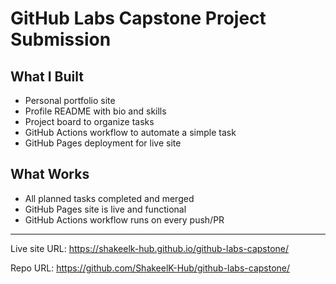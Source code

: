 # GitHub Labs Capstone Project Submission

## What I Built
- Personal portfolio site
- Profile README with bio and skills
- Project board to organize tasks
- GitHub Actions workflow to automate a simple task
- GitHub Pages deployment for live site

## What Works
- All planned tasks completed and merged
- GitHub Pages site is live and functional
- GitHub Actions workflow runs on every push/PR
---

Live site URL: https://shakeelk-hub.github.io/github-labs-capstone/

Repo URL: https://github.com/ShakeelK-Hub/github-labs-capstone/
